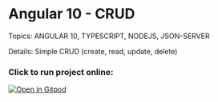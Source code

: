 # Angular 10 - CRUD

Topics: ANGULAR 10, TYPESCRIPT, NODEJS, JSON-SERVER

Details: Simple CRUD (create, read, update, delete)

### Click to run project online:   

[![Open in Gitpod](https://gitpod.io/button/open-in-gitpod.svg)](https://gitpod.io/#https://github.com/gilsonmneto/angular-crud)